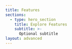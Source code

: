 ```yaml
---
title: Features
sections:
  - type: hero_section
    title: Explore Features
    subtitle: >-
      Optional subtitle
layout: advanced
---
```

